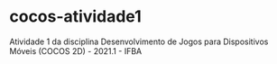 # cocos-atividade1
Atividade 1 da disciplina Desenvolvimento de Jogos para Dispositivos Móveis (COCOS 2D) - 2021.1 - IFBA
